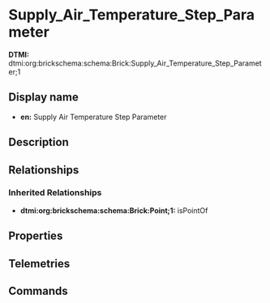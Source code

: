 # Supply_Air_Temperature_Step_Parameter
**DTMI:** dtmi:org:brickschema:schema:Brick:Supply_Air_Temperature_Step_Parameter;1
## Display name
- **en:** Supply Air Temperature Step Parameter
## Description
## Relationships
### Inherited Relationships
* **dtmi:org:brickschema:schema:Brick:Point;1:** isPointOf
## Properties
## Telemetries
## Commands
